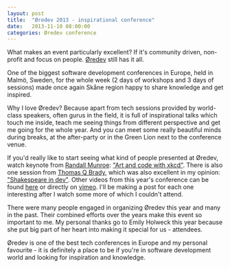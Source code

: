 ```yaml
---
layout: post
title: 	"Øredev 2013 - inspirational conference"
date: 	2013-11-10 08:00:00
categories: Øredev conference
---
```

What makes an event particularly excellent? If it's community driven, non-profit and focus on people. [Øredev](http://oredev.org/) still has it all.

One of the biggest software development conferences in Europe, held in Malmö, Sweden, for the whole week (2 days of workshops and 3 days of sessions) made once again Skåne region happy to share knowledge and get inspired.

Why I love Øredev? Because apart from tech sessions provided by world-class speakers, often gurus in the field, it is full of inspirational talks which touch me inside, teach me seeing things from different perspective and get me going for the whole year. And you can meet some really beautiful minds during breaks, at the after-party or in the Green Lion next to the conference venue. 

If you'd really like to start seeing what kind of people presented at Øredev, watch keynote from [Randall Munroe](http://xkcd.com/): ["Art and code with xkcd"](http://oredev.org/2013/wed-fri-conference/art-and-code-with-xkcd). There is also one session from [Thomas Q Brady](https://twitter.com/thomasqbrady), which was also excellent in my opinion: ["Shakespeare in dev"](http://oredev.org/2013/wed-fri-conference/shakespeare-in-dev). Other videos from this year's conference can be found [here](http://oredev.org/2013/videos) or directly on [vimeo](http://vimeo.com/user4280938). I'll be making a post for each one interesting after I watch some more of which I couldn't attend.

There were many people engaged in organizing Øredev this year and many in the past. Their combined efforts over the years make this event so important to me. My personal thanks go to Emily Holweck this year because she put big part of her heart into making it special for us - attendees.

Øredev is one of the best tech conferences in Europe and my personal favourite - it is definitely a place to be if you're in software development world and looking for inspiration and knowledge. 
